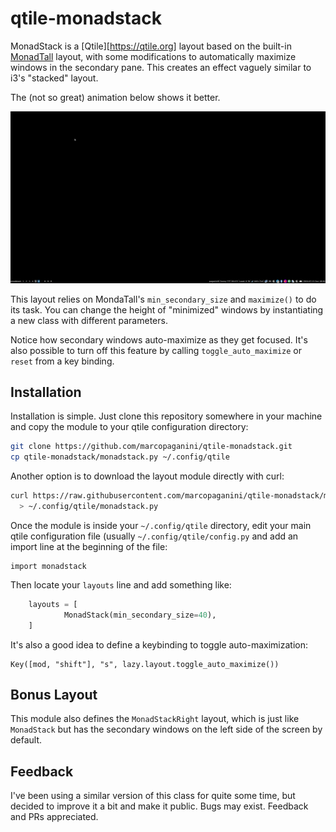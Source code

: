 # qtile-monadstack

MonadStack is a [Qtile][https://qtile.org] layout based on the built-in
[MonadTall](https://docs.qtile.org/en/stable/manual/ref/layouts.html#monadtall)
layout, with some modifications to automatically maximize windows in the
secondary pane. This creates an effect vaguely similar to i3's "stacked" layout.

The (not so great) animation below shows it better.

![Screen Animation](assets/screenshot.gif)

This layout relies on MondaTall's `min_secondary_size` and `maximize()` to
do its task. You can change the height of "minimized" windows by instantiating
a new class with different parameters.

Notice how secondary windows auto-maximize as they get focused. It's also
possible to turn off this feature by calling `toggle_auto_maximize` or `reset`
from a key binding.

## Installation

Installation is simple. Just clone this repository somewhere in your machine and
copy the module to your qtile configuration directory:

```bash
git clone https://github.com/marcopaganini/qtile-monadstack.git
cp qtile-monadstack/monadstack.py ~/.config/qtile
```

Another option is to download the layout module directly with curl:

```bash
curl https://raw.githubusercontent.com/marcopaganini/qtile-monadstack/master/monadstack.py \
  > ~/.config/qtile/monadstack.py
```

Once the module is inside your `~/.config/qtile` directory, edit your main
qtile configuration file (usually `~/.config/qtile/config.py` and add an import
line at the beginning of the file:

```
import monadstack
```

Then locate your `layouts` line and add something like:

```python
    layouts = [
            MonadStack(min_secondary_size=40),
    ]
```

It's also a good idea to define a keybinding to toggle auto-maximization:

```
Key([mod, "shift"], "s", lazy.layout.toggle_auto_maximize())
```

## Bonus Layout

This module also defines the `MonadStackRight` layout, which is just like
`MonadStack` but has the secondary windows on the left side of the screen by
default.

## Feedback

I've been using a similar version of this class for quite some time, but
decided to improve it a bit and make it public. Bugs may exist. Feedback and
PRs appreciated.
